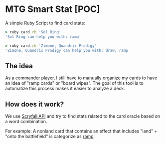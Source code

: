 # MTG Smart Stat [POC]

A simple Ruby Script to find card stats:

```ruby
> ruby card.rb 'Sol Ring'
'Sol Ring can help you with: ramp'

> ruby card.rb 'Zimone, Quandrix Prodigy'
'Zimone, Quandrix Prodigy can help you with: draw, ramp
```

## The idea

As a commander player, I still have to manually organize my cards to have an idea of "ramp cards" or "board wipes". The goal of this tool is to automatize this process makes it easier to analyze a deck.

## How does it work?

We use [Scryfall API](https://scryfall.com/docs/api) and try to find stats related to the card oracle based on a word combination. 

For example: A nonland card that contains an effect that includes "land" + "onto the battlefield" is categorize as [ramp](https://mtg.fandom.com/wiki/Ramp).